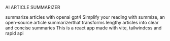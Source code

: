 AI ARTICLE SUMMARIZER


summarize articles with openai gpt4
Simplify your reading with summize, an open-source article summarizerthat transforms lengthy articles into clear and concise summaries
This is a react app made with vite, tailwindcss and rapid api
